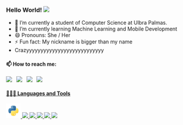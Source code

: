  ### Hello World!  <img src="https://github.com/sciencepal/sciencepal/blob/master/assets/Hi.gif" width="29px">
  
  - 🔭 I’m currently a student of Computer Science at Ulbra Palmas.
  - 🌱 I’m currently learning Machine Learning and Mobile Development
  - 😄 Pronouns: She / Her
  - ⚡ Fun fact: My nickname is bigger than my name 
  - Crazyyyyyyyyyyyyyyyyyyyyyyyyyyy
  
  #### 📫 How to reach me:
  
  [<img src="https://github.com/sciencepal/sciencepal/blob/master/assets/discord-round.svg" width="3.5%"/>](https://discord.gg/anne_ingrid)  &nbsp;  [<img src="https://img.icons8.com/color/48/000000/linkedin.png" width="3.5%"/>](https://www.linkedin.com/in/anneingrid/)  &nbsp; [<img src="https://img.icons8.com/fluent/48/000000/instagram-new.png" width="3.5%"/>](https://www.instagram.com/anne_ingrid/)  &nbsp; <a href="anneingridcv@gmail.com"> <img src="https://img.icons8.com/fluent/48/000000/gmail.png" width="3.5%"/>
  
  #### 👨🏻‍💻 Languages and Tools <br />
  <code><img height="40" src="https://raw.githubusercontent.com/github/explore/80688e429a7d4ef2fca1e82350fe8e3517d3494d/topics/python/python.png"></code>
  <code><img height="40" src="https://static.vecteezy.com/system/resources/previews/027/127/463/original/javascript-logo-javascript-icon-transparent-free-png.png"></code>
  <code><img height="40" src="https://cdn.iconscout.com/icon/free/png-256/free-node-js-1174925.png?f=webp"></code>
  <code><img height="40" src="https://cdn.iconscout.com/icon/free/png-256/free-java-60-1174953.png?f=webp"></code>
  <code><img height="40" src="https://www.git-scm.com/images/logos/downloads/Git-Icon-1788C.png"></code>
  <code><img height="40" src="https://upload.wikimedia.org/wikipedia/commons/thumb/a/a7/React-icon.svg/2300px-React-icon.svg.png"></code>

  

  

